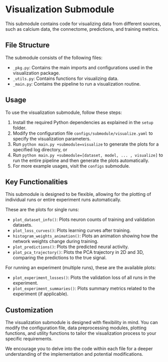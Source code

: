 # Visualization Submodule

This submodule contains code for visualizing data from different sources, such as calcium data, the connectome, predictions, and training metrics.

## File Structure

The submodule consists of the following files:

- `_pkg.py`: Contains the main imports and configurations used in the visualization package.
- `_utils.py`: Contains functions for visualizing data.
- `_main.py`: Contains the pipeline to run a visualization routine.

## Usage

To use the visualization submodule, follow these steps:

1. Install the required Python dependencies as explained in the `setup` folder.
2. Modify the configuration file `configs/submodule/visualize.yaml` to specify the visualization parameters.
3. Run `python main.py +submodule=visualize` to generate the plots for a specified log directory, or
4. Run `python main.py +submodule=[dataset, model, ... , visualize]` to run the entire pipeline and then generate the plots automatically.
5. For more example usages, visit the `configs` submodule.

## Key Functionalities

This submodule is designed to be flexible, allowing for the plotting of individual runs or entire experiment runs automatically.

These are the plots for single runs:
- `plot_dataset_info()`: Plots neuron counts of training and validation datasets.
- `plot_loss_curves()`: Plots learning curves after training.
- `histogram_weights_animation()`: Plots an animation showing how the network weights change during training.
- `plot_predictions()`: Plots the predicted neural activity.
- `plot_pca_trajectory()`: Plots the PCA trajectory in 2D and 3D, comparing the predictions to the true signal.

For running an experiment (multiple runs), these are the available plots:
- `plot_experiment_losses()`: Plots the validation loss of all runs in the experiment.
- `plot_experiment_summaries()`: Plots summary metrics related to the experiment (if applicable).

## Customization

The visualization submodule is designed with flexibility in mind. You can modify the configuration file, data preprocessing modules, plotting functions, and utility functions to tailor the visualization process to your specific requirements.

We encourage you to delve into the code within each file for a deeper understanding of the implementation and potential modifications.